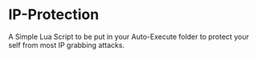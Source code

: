# IP-Protection

A Simple Lua Script to be put in your Auto-Execute folder to protect your self from most IP grabbing attacks.
